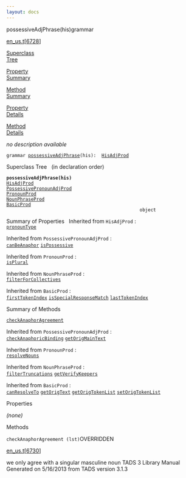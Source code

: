 ```yaml
---
layout: docs
---
```

<span class="title">possessiveAdjPhrase(his)</span><span class="type">grammar</span>

[en_us.t](../file/en_us.t.html)\[[6728](../source/en_us.t.html#6728)\]

[Superclass  
Tree](#_SuperClassTree_)

[Property  
Summary](#_PropSummary_)

[Method  
Summary](#_MethodSummary_)

[Property  
Details](#_Properties_)

[Method  
Details](#_Methods_)



*no description available*

`grammar `<span class="gramalt">[`possessiveAdjPhrase`](../object/possessiveAdjPhrase.html)`(his)`</span>` :   `[`HisAdjProd`](../object/HisAdjProd.html)



<span id="_SuperClassTree_"></span>



<span class="hdln">Superclass Tree</span>   (in declaration order)



**`possessiveAdjPhrase(his)`**  
[`HisAdjProd`](../object/HisAdjProd.html)  
[`PossessivePronounAdjProd`](../object/PossessivePronounAdjProd.html)  
[`PronounProd`](../object/PronounProd.html)  
[`NounPhraseProd`](../object/NounPhraseProd.html)  
[`BasicProd`](../object/BasicProd.html)  
`                                                 object`  
<span id="_PropSummary_"></span>



<span class="hdln">Summary of Properties</span>  
Inherited from `HisAdjProd` :  
[`pronounType`](../object/HisAdjProd.html#pronounType)

Inherited from `PossessivePronounAdjProd` :  
[`canBeAnaphor`](../object/PossessivePronounAdjProd.html#canBeAnaphor) [`isPossessive`](../object/PossessivePronounAdjProd.html#isPossessive)

Inherited from `PronounProd` :  
[`isPlural`](../object/PronounProd.html#isPlural)

Inherited from `NounPhraseProd` :  
[`filterForCollectives`](../object/NounPhraseProd.html#filterForCollectives)

Inherited from `BasicProd` :  
[`firstTokenIndex`](../object/BasicProd.html#firstTokenIndex) [`isSpecialResponseMatch`](../object/BasicProd.html#isSpecialResponseMatch) [`lastTokenIndex`](../object/BasicProd.html#lastTokenIndex)

<span id="_MethodSummary_"></span>



<span class="hdln">Summary of Methods</span>  



[`checkAnaphorAgreement`](#checkAnaphorAgreement)



Inherited from `PossessivePronounAdjProd` :  
[`checkAnaphoricBinding`](../object/PossessivePronounAdjProd.html#checkAnaphoricBinding) [`getOrigMainText`](../object/PossessivePronounAdjProd.html#getOrigMainText)

Inherited from `PronounProd` :  
[`resolveNouns`](../object/PronounProd.html#resolveNouns)

Inherited from `NounPhraseProd` :  
[`filterTruncations`](../object/NounPhraseProd.html#filterTruncations) [`getVerifyKeepers`](../object/NounPhraseProd.html#getVerifyKeepers)

Inherited from `BasicProd` :  
[`canResolveTo`](../object/BasicProd.html#canResolveTo) [`getOrigText`](../object/BasicProd.html#getOrigText) [`getOrigTokenList`](../object/BasicProd.html#getOrigTokenList) [`setOrigTokenList`](../object/BasicProd.html#setOrigTokenList)

<span id="_Properties_"></span>



<span class="hdln">Properties</span>  



*(none)* <span id="_Methods_"></span>



<span class="hdln">Methods</span>  



<span id="checkAnaphorAgreement"></span>

`checkAnaphorAgreement (lst)`<span class="rem">OVERRIDDEN</span>

[en_us.t](../file/en_us.t.html)\[[6730](../source/en_us.t.html#6730)\]



we only agree with a singular masculine noun
TADS 3 Library Manual  
Generated on 5/16/2013 from TADS version 3.1.3


